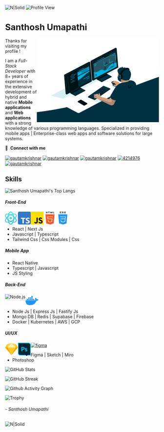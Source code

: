 ![N|Solid](https://drive.google.com/uc?export=view&id=1aFT5F0ePb-mk9C2rwBBPhBqYQcLNdGaJ)
![Profile View](https://komarev.com/ghpvc/?username=santhosh-umapathi&color=62D9FA)

# Santhosh Umapathi
<img align="right" alt="GIF" src="https://github.com/Santhosh-Umapathi/Santhosh-Umapathi/blob/main/code.gif?raw=true" width="400" height="275" />

Thanks for visiting my profile !

I am a _Full-Stack Developer_ with 8+ years of experience in the extensive development of hybrid and native **Mobile applications** and **Web applications** with a strong knowledge of various programming languages. Specialized in providing mobile apps | Enterprise-class web apps and software solutions for large systems.


🔗 &nbsp;**Connect with me**
<p align="left">
<a href="https://dev.to/santhoshumapathi" target="blank"><img align="center" src="https://cdn.jsdelivr.net/npm/simple-icons@3.0.1/icons/dev-dot-to.svg" alt="gautamkrishnar" height="30" width="40" /></a>
<a href="https://twitter.com/SanthoshUmapat2" target="blank"><img align="center" src="https://raw.githubusercontent.com/rahuldkjain/github-profile-readme-generator/master/src/images/icons/Social/twitter.svg" alt="gautamkrishnar" height="30" width="40" /></a>
<a href="https://linkedin.com/in/santhosh-umapathi-05011992" target="blank"><img align="center" src="https://raw.githubusercontent.com/rahuldkjain/github-profile-readme-generator/master/src/images/icons/Social/linked-in-alt.svg" alt="gautamkrishnar" height="30" width="40" /></a>
<a href="https://stackoverflow.com/users/12420584/santhosh-umapathi" target="blank"><img align="center" src="https://raw.githubusercontent.com/rahuldkjain/github-profile-readme-generator/master/src/images/icons/Social/stack-overflow.svg" alt="4214976" height="30" width="40" /></a>
<a href="https://instagram.com/santhosh_umapathi" target="blank"><img align="center" src="https://raw.githubusercontent.com/rahuldkjain/github-profile-readme-generator/master/src/images/icons/Social/instagram.svg" alt="gautamkrishnar" height="30" width="40" /></a>

## Skills
![Santhosh Umapathi's Top Langs](https://github-readme-stats.vercel.app/api/top-langs/?username=santhosh-umapathi&layout=compact&theme=react)

  
##### Front-End
  <a href="https://reactjs.org/" target="_blank"> <img align="left" alt="React" height ="42px" src="https://raw.githubusercontent.com/Santhosh-Umapathi/Santhosh-Umapathi/49e098a6e2762777866a20b26bbcbb529999c063/react.svg"></a>
  <a href="https://www.typescriptlang.org/" target="_blank"><img align="left" alt="Typescirpt" height ="42px" src="https://raw.githubusercontent.com/Santhosh-Umapathi/Santhosh-Umapathi/49e098a6e2762777866a20b26bbcbb529999c063/ts.svg"></a>
  <a href="https://developer.mozilla.org/en-US/docs/Web/JavaScript" target="_blank"> <img align="left" alt="JavaScript" height ="42px"  src="https://raw.githubusercontent.com/Santhosh-Umapathi/Santhosh-Umapathi/49e098a6e2762777866a20b26bbcbb529999c063/js.svg"> </a>
  <a href="https://developer.mozilla.org/en-US/docs/Web/JavaScript" target="_blank"> <img align="left" alt="JavaScript" height ="42px"  src="https://raw.githubusercontent.com/Santhosh-Umapathi/Santhosh-Umapathi/49e098a6e2762777866a20b26bbcbb529999c063/html.svg"> </a>
  <a href="https://developer.mozilla.org/en-US/docs/Web/JavaScript" target="_blank"> <img align="left" alt="JavaScript" height ="42px"  src="https://raw.githubusercontent.com/Santhosh-Umapathi/Santhosh-Umapathi/49e098a6e2762777866a20b26bbcbb529999c063/css.svg"> </a>
  <br/>
  <br/>
  
- React | Next Js
- Javascript | Typescript
- Tailwind Css | Css Modules | Css 
  


##### Mobile App
- React Native
- Typescript | Javascript
- JS Styling

##### Back-End
  <a href="https://nodejs.org" target="_blank"><img align="left" alt="Node.js" height ="42px" src="https://raw.githubusercontent.com/rahul-jha98/github_readme_icons/main/language_and_tools/square/node/node.svg"></a>
  <a href="https://nodejs.org" target="_blank"><img align="left" alt="Node.js" height ="42px" src="https://raw.githubusercontent.com/Santhosh-Umapathi/Santhosh-Umapathi/49e098a6e2762777866a20b26bbcbb529999c063/docker.svg"></a>
  <br/>
  <br/>
  
  
- Node Js | Express Js | Fastify Js
- Mongo DB | Redis | Supabase | Firebase
- Docker | Kubernetes | AWS | GCP

##### UI/UX
  <a href="https://www.figma.com/" target="_blank"> <img src="https://raw.githubusercontent.com/rahul-jha98/github_readme_icons/main/language_and_tools/square/figma/figma.svg" alt="figma" height='42px'/> </a>
  <a href="https://www.typescriptlang.org/" target="_blank"><img align="left" alt="Typescirpt" height ="42px" src="https://raw.githubusercontent.com/Santhosh-Umapathi/Santhosh-Umapathi/49e098a6e2762777866a20b26bbcbb529999c063/sketch.svg"></a>
  <a href="https://www.typescriptlang.org/" target="_blank"><img align="left" alt="Typescirpt" height ="42px" src="https://raw.githubusercontent.com/Santhosh-Umapathi/Santhosh-Umapathi/49e098a6e2762777866a20b26bbcbb529999c063/photoshop.svg"></a>
  
- Figma | Sketch | Miro
- Photoshop
  

![GitHub Stats](https://github-readme-stats.vercel.app/api?username=santhosh-umapathi&show_icons=true&theme=react)

![GitHub Streak](http://github-readme-streak-stats.herokuapp.com?user=santhosh-umapathi&theme=react&hide_border=true)

![Github Activity Graph](https://activity-graph.herokuapp.com/graph?username=santhosh-umapathi&custom_title=Santhosh%20Umapathi's%20Activity%20Graph&theme=react-dark)

![Trophy](https://github-profile-trophy.vercel.app/?username=santhosh-umapathi&no-frame=true&theme=darkhub)



###### - Santhosh Umapathi

![N|Solid](https://capsule-render.vercel.app/api?type=waving&color=gradient&height=60&section=footer)

